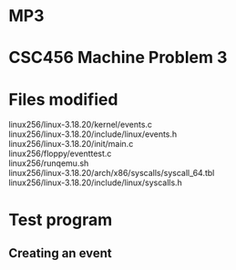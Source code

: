 # MP3
<h1>CSC456 Machine Problem 3</h1>

<h1>Files modified</h1>

linux256/linux-3.18.20/kernel/events.c<br />
linux256/linux-3.18.20/include/linux/events.h<br />
linux256/linux-3.18.20/init/main.c<br />
linux256/floppy/eventtest.c<br />
linux256/runqemu.sh<br />
linux256/linux-3.18.20/arch/x86/syscalls/syscall_64.tbl<br />
linux256/linux-3.18.20/include/linux/syscalls.h

<h1>Test program</h1>

<h2>Creating an event</h2>

